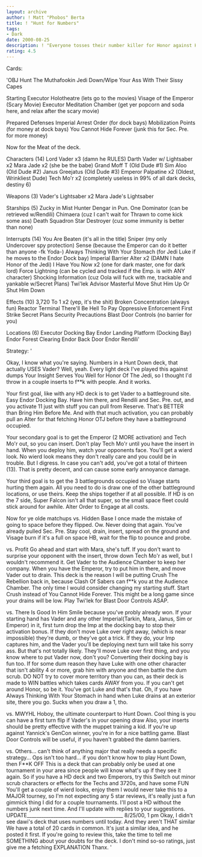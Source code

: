 ```yaml
---
layout: archive
author: ! Matt "Phobos" Berta
title: ! "Hunt for Numbers"
tags:
- Dark
date: 2000-08-25
description: ! "Everyone tosses their number killer for Honor against Hunt Down, right? Well if they do, they'll be SORRY Have Hunt Down flipped and number crunch the Light Side? Yes, it's possible"
rating: 4.5
---
```

Cards: 

'OBJ
Hunt The Muthafookin Jedi Down/Wipe Your Ass With Their Sissy Capes

Starting
Executor Holotheatre (lets go to the movies)
Visage of the Emperor (Scary Movie)
Executor Meditation Chamber (get yer popcorn and soda here, and relax after the scary movie)

Prepared Defenses
Imperial Arrest Order (for dock bays)
Mobilization Points (for money at dock bays)
You Cannot Hide Forever (junk this for Sec. Pre. for more money)

Now for the Meat of the deck.

Characters (14)
Lord Vader x3 (damn he RULES)
Darth Vader w/ Lightsaber x2
Mara Jade x2 (she be the babe)
Grand Moff T (Old Dude #1)
Sim Aloo (Old Dude #2)
Janus Greejatus (Old Dude #3)
Emperor Palpatine x2 (Oldest, Wrinkliest Dude)
Tech Mo'r x2 (completely useless in 99% of all dark decks, destiny 6)

Weapons (3)
Vader's Lightsaber x2
Mara Jade's Lightsaber

Starships (5)
Zucky in Mist Hunter
Dengar in Pun. One
Dominator (can be retrieved w/Rendili)
Chimaera (cuz I can't wait for Thrawn to come kick some ass)
Death Squadron Star Destroyer (cuz some immunity is better than none)

Interrupts (14)
You Are Beaten (it's all in the title)
Sniper (my only Undercover spy protection)
Sense (because the Emperor can do it better than anyone -fk Yoda-)
Always Thinking With Your Stomach (for Jedi Luke if he moves to the Endor Dock bay)
Imperial Barrier
Alter x2 (DAMN I hate Honor of the Jedi)
I Have You Now x2 (one for dark master, one for dark lord)
Force Lightning (can be cycled and tracked if the Emp. is with ANY character)
Shocking Information (cuz Oola will fuck with me, trackable and yankable w/Secret Plans)
Twi'lek Advisor
Masterful Move
Shut Him Up Or Shut Him Down

Effects (10)
3,720 To 1 x2 (yep, it's the shit)
Broken Concentration (always fun)
Reactor Terminal
There'll Be Hell To Pay
Oppressive Enforcement
First Strike
Secret Plans
Security Precautions
Blast Door Controls (no barrier for you)

Locations (6)
Executor Docking Bay
Endor Landing Platform (Docking Bay)
Endor Forest Clearing
Endor Back Door
Endor
Rendili'

Strategy: '

Okay, I know what you're saying. Numbers in a Hunt Down deck, that actually USES Vader? Well, yeah. Every light deck I've played this against dumps Your Insight Serves You Well for Honor Of The Jedi, so I thought I'd throw in a couple inserts to f**k with people. And it works.

Your first goal, like with any HD deck is to get Vader to a battleground site. Easy Endor Docking Bay. Have him there, and Rendili and Sec. Pre. out, and you activate 11 just with stuff you can pull from Reserve. That's BETTER than Bring Him Before Me. And with that much activation, you can probably pull an Alter for that fetching Honor OTJ before they have a battleground occupied.

Your secondary goal is to get the Emperor (2 MORE activation) and Tech Mo'r out, so you can insert. Don't play Tech Mo'r until you have the insert in hand. When you deploy him, watch your opponents face. You'll get a wierd look. No wierd look means they don't really care and you could be in trouble. But I digress. In case you can't add, you've got a total of thirteen (13). That is pretty decent, and can cause some early annoyance damage.

Your third goal is to get the 3 battlegrounds occupied so Visage starts hurting them again. All you need to do is draw one of the other battleground locations, or use theirs. Keep the ships together if at all possible. If HD is on the 7 side, Super Falcon isn't all that super, so the small space fleet could stick around for awhile. Alter Order to Engage at all costs.

Now for ye olde matchups
vs. Hidden Base
I once made the mistake of going to space before they flipped. Ow. Never doing that again. You've already pulled Sec. Pre. Stay cool, drain, insert, spread on the ground and Visage burn if it's a full on space HB, wait for the flip to pounce and probe.

vs. Profit
Go ahead and start with Mara, she's tuff. If you don't want to surprise your opponent with the insert, throw down Tech Mo'r as well, but I wouldn't recommend it. Get Vader to the Audience Chamber to keep her company. When you have the Emperor, try to put him in there, and move Vader out to drain. This deck is the reason I will be putting Crush The Rebellion back in, because Clash Of Sabers can f**k you at the Audience Chamber. The only time I would consider changing my starting stuff. Start Crush instead of You Cannot Hide Forever. This might be a long game since your drains will be low. Play Twi'lek for Blast Door Controls ASAP.

vs. There Is Good In Him
Smile because you've probly already won. If your starting hand has Vader and any other Imperial(Tarkin, Mara, Janus, Sim or Emperor) in it, first turn drop the Imp at the docking bay to stop their activation bonus. If they don't move Luke over right away, (which is near impossible) they're dumb, or they've got a trick. If they do, your Imp captures him, and the Vader you'll be deploying next turn will take his sorry ass. But that's not totally likely. They'll move Luke over first thing, and you know where to put Vader now, don't you? Converting their docking bay is fun too. If for some dum reason they have Luke with one other character that isn't ability 4 or more, grab him with anyone and then battle the dum scrub. DO NOT try to cover more territory than you can, as their deck is made to WIN battles which takes cards AWAY from you. If you can't get around Honor, so be it. You've got Luke and that's that. Oh, if you have Always Thinking With Your Stomach in hand when Luke drains at an exterior site, there you go. Sucks when you draw a 1, tho.

vs. MWYHL
Hoboy, the ultimate counterpart to Hunt Down. Cool thing is you can have a first turn flip if Vader's in your opening draw Also, your inserts should be pretty effective with the muppet training a kid. If you're up against Yannick's GenCon winner, you're in for a nice battling game. Blast Door Controls will be useful, if you haven't grabbed the damn barriers.

vs. Others... can't think of anything major that really needs a specific strategy... Ops isn't too hard... if you don't know how to play Hunt Down, then F**K OFF This is a deck that can probably only be used at one tournament in your area since people will know what's up if they see it again. So if you have a HD deck and two Emperors, try this Switch out minor scrub characters or effects for the Techs and 3720s, and have some FUN You'll get a couple of wierd looks, enjoy them I would never take this to a MAJOR tourney, so I'm not expecting any 5 star reviews, it's really just a fun gimmick thing I did for a couple tournaments. I'll post a HD without the numbers junk next time. And I'll update with replies to your suggestions.
UPDATE________________________________________ 8/25/00, 1 pm
Okay, I didn't see dawi's deck that uses numbers until today. And they aren't THAT similar We have a total of 20 cards in common. It's just a similar idea, and he posted it first.
If you're going to review this, take the time to tell me SOMETHING about your doubts for the deck. I don't mind so-so ratings, just give me a fetching EXPLANATION Thanx.  '